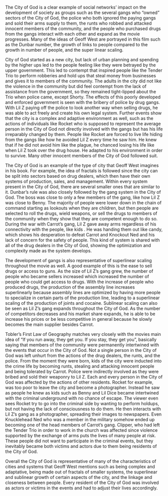 The City of God is a clear example of social networks’ impact on the development of society as groups such as the several gangs who “owned” sectors of the City of God, the police who both ignored the paying gangs and sold their arms supply to them, the runts who robbed and attacked innocent members of the community, and the people who purchased drugs from the gangs interact with each other and expand as the movie progresses. Many of the ideas of Geoff West are portrayed in this film such as the Dunbar number, the growth of links to people compared to the growth in number of people, and the super linear scaling. 

City of God started as a new city, but lack of urban planning and spending by the higher ups led to the people feeling like they were betrayed by the upper government. This led to contempt that inspired people like the Tender Trio to perform robberies and hold ups that steal money from businesses and gives it to members of the community. The adults in the city did not like the violence in the community but did feel contempt from the lack of assistance from the government, so they remained tight-lipped about the Trio when police came, except Shorty. The effects of this poorly developed and enforced government is seen with the bribery of police by drug gangs. With Lil Z paying off the police to look another way when selling drugs, he was able to act freely and create his own legal system. Further events show that the city is a complex and adaptive environment as well, such as the actions of individuals like Rocket who is supposed to represent the average person in the City of God not directly involved with the gangs but has his life irreparably changed by them. People like Rocket are forced to live life hiding from the gangs like how he avoided Lil Z every time he saw him. He knew that if he did not avoid him like the plague, he chanced losing his life like when Lil Z took over the drug house.  He adapted to his environment in order to survive. Many other innocent members of the City of God followed suit. 

The City of God is an example of the type of city that Geoff West imagines in his book. For example, the idea of fractals is followed since the city can be split into sectors based on drug dealers, which then have their own systems of production, sales, and management. Within every system present in the City of God, there are several smaller ones that are similar to it. Dunbar’s rule was also closely followed by the gang system in the City of God. The boss was close to only a few members of the gang, like how Lil Z was close to Benny. The majority of people were lower down in the chain of command starting as lookouts when they are children, but then people are selected to roll the drugs, wield weapons, or sell the drugs to members of the community when they show that they are competent enough to do so. During the war with Carrot’s gang, Lil Z gave away arms regardless of his connectivity with the people, like kids . He was handing them out like candy, which shows his desperation to defeat Carrot and Knockout Ned and his lack of concern for the safety of people. This kind of system is shared with all of the drug dealers in the City of God, showing the optimization and complexity made as the system develops. 

The development of gangs is also representative of superlinear scaling throughout the movie as well. A good example of this is the ease to sell drugs or access to guns. As the size of Lil Z’s gang grew, the number of people who became sellers increased which increased the number of people who could get access to drugs. With the increase of people who produced drugs, the production of the assembly line increases superlinearly because assembly lines are optimized by having more people to specialize in certain parts of the production line, leading to a superlinear scaling of the production of joints and cocaine. Sublinear scaling can also be seen as Lil Z’s gang expands throughout the City of God. As the number of competitors decreases and his market share expands, he is able to be increase his prices or be less competitive in general because he slowly becomes the main supplier besides Carrot. 

Tobler’s First Law of Geography matches very closely with the movies main idea of “If you run away, they get you. If you stay, they get you”, basically saying that members of the community were permanently intertwined with the events that occur in the City of God. Not a single person in the City of God was left unhurt from the actions of the drug dealers, the runts, and the police. From the moment they were born, kids of the city were inducted into the crime life by becoming runts, stealing and attacking innocent people and being tolerated by Carrot. Police were indirectly involved as they were bribed and sold their weaponry to Lil Z. Each and every person in the City of God was affected by the actions of other residents. Rocket for example, was too poor to leave the city and become a photographer. Instead he saw as people he knew as kids such as Benny and Lil Dice became intertwined with the criminal underground with no chance of escape. The viewer even sees Rocket try to go into the criminal side by wanting to perform holdups, but not having the lack of consciousness to do them. He then interacts with Lil Z’s gang as a photographer, spreading their images to newspapers. Even Knucklehead Ned who was a member in the military somehow ended up becoming one of the head members of Carrot’s gang. Clipper, who had left the Tender Trio in order to work in the church was affected since violence supported by the exchange of arms puts the lives of many people at risk. These people did not want to participate in the criminal events, but they inevitably became both victims and actors due to them being residents of the City of God. 

Overall the City of God is representative of many of the characteristics of cities and systems that Geoff West mentions such as being complex and adaptative, being made out of fractals of smaller systems, the superlinear and sublinear growth of certain aspects of the city, and the linkage and closeness between people. Every resident of the City of God was involved as actors or victims in the events and had to adjust their lives accordingly. 
